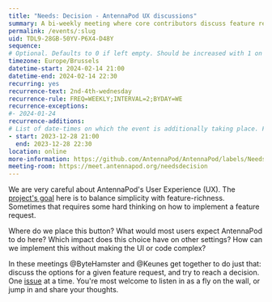 ```yaml
---
title: "Needs: Decision - AntennaPod UX discussions"
summary: A bi-weekly meeting where core contributors discuss feature requests & make tough choices.
permalink: /events/:slug
uid: TDL9-28GB-50YV-P6X4-D48Y
sequence: 
# Optional. Defaults to 0 if left empty. Should be increased with 1 on every big event edit.
timezone: Europe/Brussels
datetime-start: 2024-02-14 21:00
datetime-end: 2024-02-14 22:30
recurring: yes
recurrence-text: 2nd-4th-wednesday
recurrence-rule: FREQ=WEEKLY;INTERVAL=2;BYDAY=WE
recurrence-exceptions:
#- 2024-01-24
recurrence-additions: 
# List of date-times on which the event is additionally taking place. Format:
- start: 2023-12-28 21:00
  end: 2023-12-28 22:30
location: online
more-information: https://github.com/AntennaPod/AntennaPod/labels/Needs%3A%20decision
meeting-room: https://meet.antennapod.org/needsdecision
---
```


We are very careful about AntennaPod's User Experience (UX). The [project's goal](/about) here is to balance simplicity with feature-richness. Sometimes that requires some hard thinking on how to implement a feature request.

Where do we place this button? What would most users expect AntennaPod to do here? Which impact does this choice have on other settings? How can we implement this without making the UI or code complex?

In these meetings @ByteHamster and @Keunes get together to do just that: discuss the options for a given feature request, and try to reach a decision. One [issue](https://github.com/AntennaPod/AntennaPod/labels/Needs%3A%20decision) at a time. You're most welcome to listen in as a fly on the wall, or jump in and share your thoughts.
